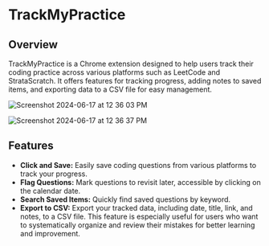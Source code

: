 # TrackMyPractice

## Overview
TrackMyPractice is a Chrome extension designed to help users track their coding practice across various platforms such as LeetCode and StrataScratch. It offers features for tracking progress, adding notes to saved items, and exporting data to a CSV file for easy management.

![Screenshot 2024-06-17 at 12 36 03 PM](https://github.com/Chloehongrd/TrackMyPractice/assets/172913904/974a23d1-ec43-4e76-b3dc-d9e197d3809d)

![Screenshot 2024-06-17 at 12 36 37 PM](https://github.com/Chloehongrd/TrackMyPractice/assets/172913904/3379ab5c-10fc-4d9b-a147-e157f103808f)

## Features
- **Click and Save:** Easily save coding questions from various platforms to track your progress.
- **Flag Questions:** Mark questions to revisit later, accessible by clicking on the calendar date.
- **Search Saved Items:** Quickly find saved questions by keyword.
- **Export to CSV:** Export your tracked data, including date, title, link, and notes, to a CSV file. This feature is especially useful for users who want to systematically organize and review their mistakes for better learning and improvement.






